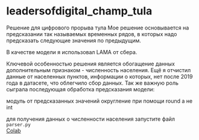 # leadersofdigital_champ_tula
Решение для цифрового прорыва  тула
Мое решение основывается на предсказании так называемых временных рядов, в которых надо предсказать следующие значения по предыдущим.

В качестве модели я использовал LAMA  от сбера.

Ключевой особенностью решения является обогащение данных дополнительным признаком - численность населения. Ещё я отчистил данные от населенных пунктов, информации о которых, нет после 2019 года в датасете, что облегчило сбор данных. Так же важную роль сыграла последующая обработка предсказания модели:

модуль от предсказанных значений
округление при помощи round а не int

для получения данных о численности населения запустите файл ``parser.py``<br>
[Colab](https://colab.research.google.com/drive/1OQ5_i8eGSsZxHbs3SkaWWsbZpPtxPbfM?usp=sharing)
